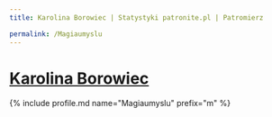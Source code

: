```yaml
---
title: Karolina Borowiec | Statystyki patronite.pl | Patromierz

permalink: /Magiaumyslu
---
```


# [Karolina Borowiec](https://patronite.pl/Magiaumyslu)

{% include profile.md name="Magiaumyslu" prefix="m" %}
